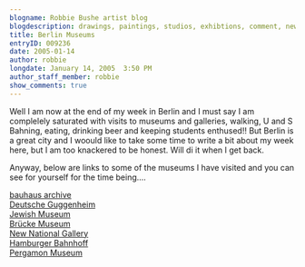 ```yaml
---
blogname: Robbie Bushe artist blog
blogdescription: drawings, paintings, studios, exhibtions, comment, news as they happen to Robbie Bushe
title: Berlin Museums
entryID: 009236
date: 2005-01-14
author: robbie
longdate: January 14, 2005  3:50 PM
author_staff_member: robbie
show_comments: true
---
```


<p>Well I am now at the end of my week in Berlin and I must say I am complelely saturated with visits to museums and galleries, walking, U and S Bahning, eating, drinking beer and keeping students enthused!! But Berlin is a great city and I woould like to take some time to write a bit about my week here, but I am too knackered to be honest. Will di it when I get back.</p>

<p>Anyway, below are links to some of the museums I have visited and you can see for yourself for the time being....</p>

<p><a href="http://www.bauhaus.de/english/museum/index.htm">bauhaus archive</a><br />
<a href="http://www.deutsche-bank-kunst.com/guggenheim/e/">Deutsche Guggenheim</a><br />
<a href="http://www.jmberlin.de/home_english.htm">Jewish Museum</a><br />
<a href="http://www.bruecke-museum.de/english.htm">Brücke Museum</a><br />
<a href="http://www.smb.spk-berlin.de/smb/en/sammlungen/details.php?objectId=20">New National Gallery</a><br />
<a href="http://www.hamburgerbahnhof.de/">Hamburger Bahnhoff</a><br />
<a href="http://www.smb.spk-berlin.de/smb/en/sammlungen/details.php?objectId=3">Pergamon Museum</a></p>

